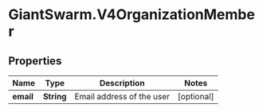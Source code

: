 # GiantSwarm.V4OrganizationMember

## Properties
Name | Type | Description | Notes
------------ | ------------- | ------------- | -------------
**email** | **String** | Email address of the user | [optional] 


